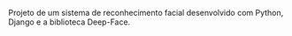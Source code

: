 Projeto de um sistema de reconhecimento facial desenvolvido com Python, Django e a biblioteca Deep-Face.